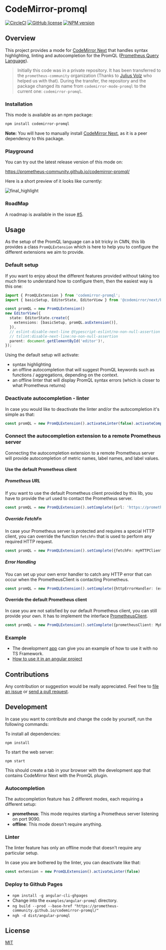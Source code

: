 CodeMirror-promql
=================
[![CircleCI](https://circleci.com/gh/prometheus-community/codemirror-promql.svg?style=shield)](https://circleci.com/gh/prometheus-community/codemirror-promql) [![GitHub license](https://img.shields.io/badge/license-MIT-blue.svg)](./LICENSE)
[![NPM version](https://img.shields.io/npm/v/codemirror-promql.svg)](https://www.npmjs.org/package/codemirror-promql)

## Overview
This project provides a mode for [CodeMirror Next](https://codemirror.net/6) that handles syntax highlighting, linting and autocompletion for the PromQL ([Prometheus Query Language](https://prometheus.io/docs/introduction/overview/)).

> Initially this code was in a private repository. It has been transferred to the `prometheus-community` organization (Thanks to [Julius Volz](https://github.com/juliusv) who helped us with that).
During the transfer, the repository and the package changed its name from `codemirror-mode-promql` to the current one: `codemirror-promql`.

### Installation
This mode is available as an npm package:

```bash
npm install codemirror-promql
```

**Note:** You will have to manually install [CodeMirror Next](https://codemirror.net/6), as it is a peer dependency to this package.

### Playground
You can try out the latest release version of this mode on:

https://prometheus-community.github.io/codemirror-promql/

Here is a short preview of it looks like currently:

![final_highlight](https://user-images.githubusercontent.com/4548045/89693931-565f1f00-d910-11ea-8bcf-c8b37d6d3196.gif)

### RoadMap
A roadmap is available in the issue [#5](https://github.com/prometheus-community/codemirror-promql/issues/5).

## Usage

As the setup of the PromQL language can a bit tricky in CMN, this lib provides a class `PromQLExtension` 
which is here to help you to configure the different extensions we aim to provide.

### Default setup
If you want to enjoy about the different features provided without taking too much time to understand how to configure them,
then the easiest way is this one:

```typescript
import { PromQLExtension } from 'codemirror-promql';
import { basicSetup, EditorState, EditorView } from '@codemirror/next/basic-setup';

const promQL = new PromQLExtension()
new EditorView({
  state: EditorState.create({
    extensions: [basicSetup, promQL.asExtension()],
  }),
  // eslint-disable-next-line @typescript-eslint/no-non-null-assertion
  // tslint:disable-next-line:no-non-null-assertion
  parent: document.getElementById('editor')!,
});
```

Using the default setup will activate:
* syntax highlighting
* an offline autocompletion that will suggest PromQL keywords such as functions / aggregations, depending on the context.
* an offline linter that will display PromQL syntax errors (which is closer to what Prometheus returns)

### Deactivate autocompletion - linter
In case you would like to deactivate the linter and/or the autocompletion it's simple as that:

```typescript
const promQL = new PromQLExtension().activateLinter(false).activateCompletion(false) // here the linter and the autocomplete are deactivated
```

### Connect the autocompletion extension to a remote Prometheus server
Connecting the autocompletion extension to a remote Prometheus server will provide autocompletion of metric names, label names, and label values.

#### Use the default Prometheus client

##### Prometheus URL
If you want to use the default Prometheus client provided by this lib, you have to provide the url used to contact the Prometheus server.

```typescript
const promQL = new PromQLExtension().setComplete({url: 'https://prometheus.land'})
```

##### Override FetchFn
In case your Prometheus server is protected and requires a special HTTP client, you can override the function `fetchFn` that is used to perform any required HTTP request.

```typescript
const promQL = new PromQLExtension().setComplete({fetchFn: myHTTPClient})
```

##### Error Handling
You can set up your own error handler to catch any HTTP error that can occur when the PrometheusClient is contacting Prometheus.

```typescript
const promQL = new PromQLExtension().setComplete({httpErrorHandler: (error:any) => console.error(error)})
```

#### Override the default Prometheus client
In case you are not satisfied by our default Prometheus client, you can still provide your own. 
It has to implement the interface [PrometheusClient](https://github.com/prometheus-community/codemirror-promql/blob/master/src/lang-promql/client/prometheus.ts#L111-L117).

```typescript
const promQL = new PromQLExtension().setComplete({prometheusClient: MyPrometheusClient})
```

### Example

* The development [app](./src/app) can give you an example of how to use it with no TS Framework.
* [How to use it in an angular project](./examples/angular-promql/README.md)

## Contributions
Any contribution or suggestion would be really appreciated. Feel free to [file an issue](https://github.com/prometheus-community/codemirror-promql/issues) or [send a pull request](https://github.com/prometheus-community/codemirror-promql/pulls).

## Development
In case you want to contribute and change the code by yourself, run the following commands:

To install all dependencies:

```
npm install
```

To start the web server:

```
npm start
```

This should create a tab in your browser with the development app that contains CodeMirror Next with the PromQL plugin.

### Autocompletion

The autocompletion feature has 2 different modes, each requiring a different setup:

 * **prometheus**: This mode requires starting a Prometheus server listening on port 9090.
 * **offline**: This mode doesn't require anything.

### Linter

The linter feature has only an offline mode that doesn't require any particular setup.

In case you are bothered by the linter, you can deactivate like that:

```typescript
const extension = new PromQLExtension().activateLinter(false)
```

### Deploy to Github Pages
* `npm install -g angular-cli-ghpages`
* Change into the `examples/angular-promql` directory.
* `ng build --prod --base-href "https://prometheus-community.github.io/codemirror-promql/"`
* `ngh -d dist/angular-promql`

## License
[MIT](./LICENSE)
